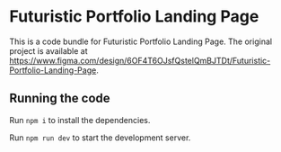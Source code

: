 
  # Futuristic Portfolio Landing Page

  This is a code bundle for Futuristic Portfolio Landing Page. The original project is available at https://www.figma.com/design/6OF4T6OJsfQstelQmBJTDt/Futuristic-Portfolio-Landing-Page.

  ## Running the code

  Run `npm i` to install the dependencies.

  Run `npm run dev` to start the development server.
  